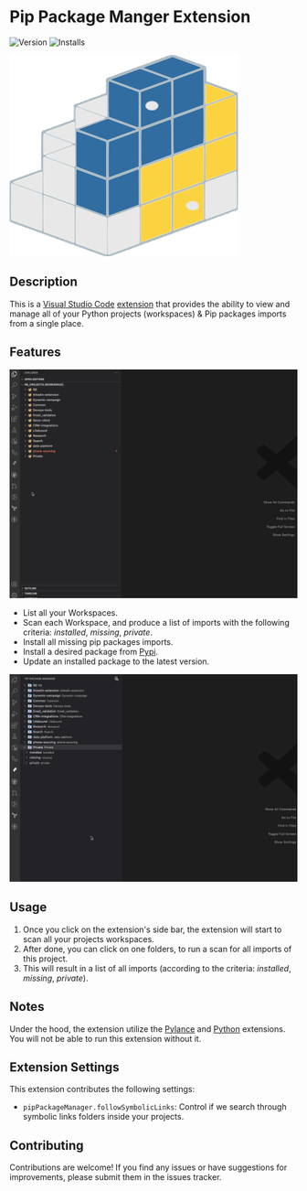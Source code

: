 # Pip Package Manger Extension
![Version](https://img.shields.io/visual-studio-marketplace/v/ima-miz-vscode.pip-package-manager) ![Installs](https://img.shields.io/visual-studio-marketplace/i/ima-miz-vscode.pip-package-manager)

![Extension Logo](https://raw.githubusercontent.com/Imanuel-Miz/vscode-pip-package-manager/main/pip-manager-main.png)

## Description

This is a [Visual Studio Code](https://code.visualstudio.com/) [extension](https://marketplace.visualstudio.com/) that provides the ability to view and manage all of your Python projects (workspaces) & Pip packages imports from a single place.

## Features
![Scan Folders](https://raw.githubusercontent.com/Imanuel-Miz/vscode-pip-package-manager/main/demo/scan_folders.gif)

- List all your Workspaces.
- Scan each Workspace, and produce a list of imports with the following criteria: *installed*, *missing*, *private*.
- Install all missing pip packages imports.
- Install a desired package from [Pypi](https://pypi.org/).
- Update an installed package to the latest version.

![Features](https://raw.githubusercontent.com/Imanuel-Miz/vscode-pip-package-manager/main/demo/results_and_features.gif)

## Usage

1. Once you click on the extension's side bar, the extension will start to scan all your projects workspaces.
2. After done, you can click on one folders, to run a scan for all imports of this project.
3. This will result in a list of all imports (according to the criteria: *installed*, *missing*, *private*).


## Notes
Under the hood, the extension utilize the [Pylance](https://marketplace.visualstudio.com/items?itemName=ms-python.vscode-pylance) and [Python](https://marketplace.visualstudio.com/items?itemName=ms-python.python) extensions. You will not be able to run this extension without it.

## Extension Settings

This extension contributes the following settings:

- `pipPackageManager.followSymbolicLinks`: Control if we search through symbolic links folders inside your projects.

## Contributing

Contributions are welcome! If you find any issues or have suggestions for improvements, please submit them in the issues tracker.
